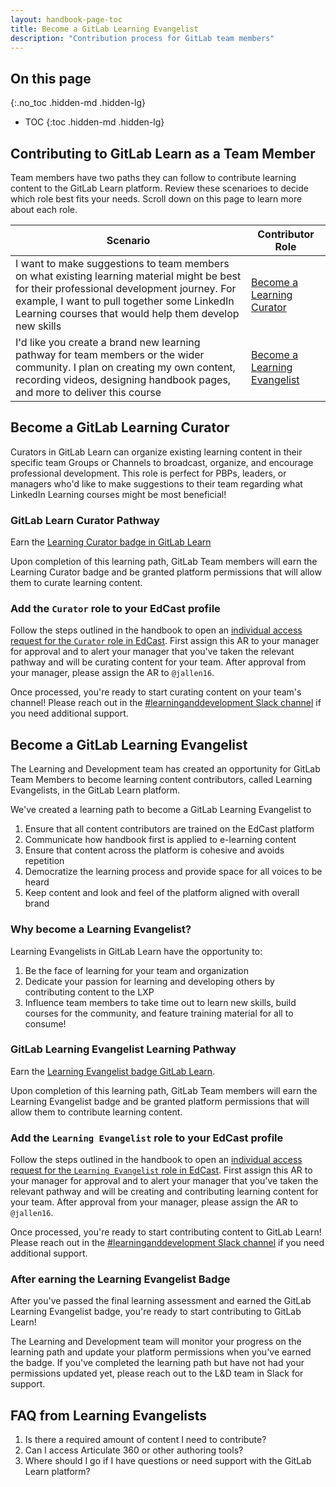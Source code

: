 ```yaml
---
layout: handbook-page-toc
title: Become a GitLab Learning Evangelist
description: "Contribution process for GitLab team members"
---
```


## On this page
{:.no_toc .hidden-md .hidden-lg}

- TOC
{:toc .hidden-md .hidden-lg}

## Contributing to GitLab Learn as a Team Member

Team members have two paths they can follow to contribute learning content to the GitLab Learn platform. Review these scenarioes to decide which role best fits your needs. Scroll down on this page to learn more about each role.

| Scenario | Contributor Role |
| ----- | ----- |
| I want to make suggestions to team members on what existing learning material might be best for their professional development journey. For example, I want to pull together some LinkedIn Learning courses that would help them develop new skills | [Become a Learning Curator](https://gitlab.edcast.com/pathways/ECL-5bcdc812-5b76-4921-b483-5846ba5acd79) |
| I'd like you create a brand new learning pathway for team members or the wider community. I plan on creating my own content, recording videos, designing handbook pages, and more to deliver this course | [Become a Learning Evangelist](https://gitlab.edcast.com/pathways/ECL-f9be1e50-ba17-46b3-af33-731d19b3ffcd) |

## Become a GitLab Learning Curator

Curators in GitLab Learn can organize existing learning content in their specific team Groups or Channels to broadcast, organize, and encourage professional development. This role is perfect for PBPs, leaders, or managers who'd like to make suggestions to their team regarding what LinkedIn Learning courses might be most beneficial!

### GitLab Learn Curator Pathway

Earn the [Learning Curator badge in GitLab Learn](https://gitlab.edcast.com/pathways/ECL-5bcdc812-5b76-4921-b483-5846ba5acd79)

Upon completion of this learning path, GitLab Team members will earn the Learning Curator badge and be granted platform permissions that will allow them to curate learning content.


### Add the `Curator` role to your EdCast profile

Follow the steps outlined in the handbook to open an [individual access request for the `Curator` role in EdCast](/handbook/business-technology/team-member-enablement/onboarding-access-requests/access-requests/). First assign this AR to your manager for approval and to alert your manager that you've taken the relevant pathway and will be curating content for your team. After approval from your manager, please assign the AR to `@jallen16`.

Once processed, you're ready to start curating content on your team's channel! Please reach out in the [#learninganddevelopment Slack channel](https://app.slack.com/client/T02592416/CMRAWQ97W) if you need additional support.



## Become a GitLab Learning Evangelist

The Learning and Development team has created an opportunity for GitLab Team Members to become learning content contributors, called Learning Evangelists, in the GitLab Learn platform.

We've created a learning path to become a GitLab Learning Evangelist to

1. Ensure that all content contributors are trained on the EdCast platform
1. Communicate how handbook first is applied to e-learning content 
1. Ensure that content across the platform is cohesive and avoids repetition
1. Democratize the learning process and provide space for all voices to be heard
1. Keep content and look and feel of the platform aligned with overall brand

### Why become a Learning Evangelist?

Learning Evangelists in GitLab Learn have the opportunity to:

1. Be the face of learning for your team and organization
1. Dedicate your passion for learning and developing others by contributing content to the LXP
1. Influence team members to take time out to learn new skills, build courses for the community, and feature training material for all to consume!


### GitLab Learning Evangelist Learning Pathway

Earn the [Learning Evangelist badge GitLab Learn](https://gitlab.edcast.com/pathways/learning-evangelist-training).

Upon completion of this learning path, GitLab Team members will earn the Learning Evangelist badge and be granted platform permissions that will allow them to contribute learning content.

### Add the `Learning Evangelist` role to your EdCast profile

Follow the steps outlined in the handbook to open an [individual access request for the `Learning Evangelist` role in EdCast](/handbook/business-technology/team-member-enablement/onboarding-access-requests/access-requests/). First assign this AR to your manager for approval and to alert your manager that you've taken the relevant pathway and will be creating and contributing learning content for your team. After approval from your manager, please assign the AR to `@jallen16`.

Once processed, you're ready to start contributing content to GitLab Learn! Please reach out in the [#learninganddevelopment Slack channel](https://app.slack.com/client/T02592416/CMRAWQ97W) if you need additional support.


### After earning the Learning Evangelist Badge

After you've passed the final learning assessment and earned the GitLab Learning Evangelist badge, you're ready to start contributing to GitLab Learn!

The Learning and Development team will monitor your progress on the learning path and update your platform permissions when you've earned the badge. If you've completed the learning path but have not had your permissions updated yet, please reach out to the L&D team in Slack for support.


## FAQ from Learning Evangelists

1. Is there a required amount of content I need to contribute?
1. Can I access Articulate 360 or other authoring tools?
1. Where should I go if I have questions or need support with the GitLab Learn platform?
